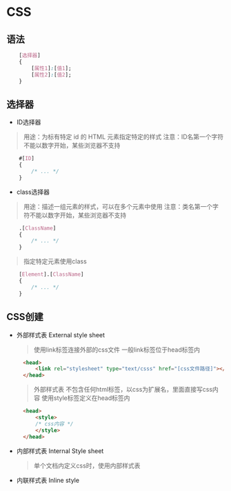 # CSS 
## 语法

```css
    [选择器]
    {
        [属性1]:[值1];
        [属性2]:[值2];
    }
```
## 选择器

- ID选择器
> 用途：为标有特定 id 的 HTML 元素指定特定的样式
> 注意：ID名第一个字符不能以数字开始，某些浏览器不支持

```css
    #[ID]
    {
        /* ... */
    }
```
- class选择器
> 用途：描述一组元素的样式，可以在多个元素中使用
> 注意：类名第一个字符不能以数字开始，某些浏览器不支持

```css
    .[ClassName]
    {
        /* ... */
    }
```

> 指定特定元素使用class
```css
    [Element].[ClassName]
    {
        /* ... */
    }
```
## CSS创建

- 外部样式表 External style sheet
  > 使用link标签连接外部的css文件
  > 一般link标签位于head标签内
  ```html
    <head>
        <link rel="stylesheet" type="text/csss" href="[css文件路径]"></link>
    </head>
  ```
  > 外部样式表 不包含任何html标签，以css为扩展名，里面直接写css内容
  > 使用style标签定义在head标签内
  ```html
    <head>
        <style>
        /* css内容 */
        </style>
    </head>
  ```   
- 内部样式表 Internal Style sheet
  > 单个文档内定义css时，使用内部样式表
  > 
- 内联样式表 Inline style